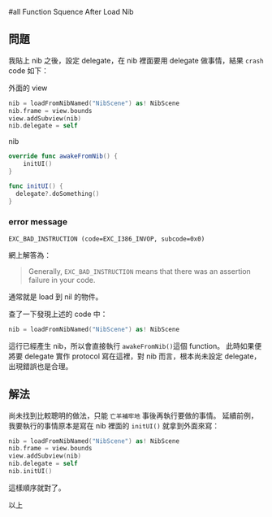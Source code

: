 #all Function Squence After Load Nib

## 問題
我貼上 nib 之後，設定 delegate，在 nib 裡面要用 delegate 做事情，結果 `crash`
code 如下：

外面的 view
```swift
nib = loadFromNibNamed("NibScene") as! NibScene
nib.frame = view.bounds
view.addSubview(nib)
nib.delegate = self

```
nib
```swift
override func awakeFromNib() {
    initUI()
}

func initUI() {
  delegate?.doSomething()
}
```

### error message
```
EXC_BAD_INSTRUCTION (code=EXC_I386_INVOP, subcode=0x0)
```
網上解答為：
>Generally, `EXC_BAD_INSTRUCTION` means that there was an assertion failure in your code.

通常就是 load 到 nil 的物件。

查了一下發現上述的 code 中：
```swift
nib = loadFromNibNamed("NibScene") as! NibScene
```
這行已經產生 nib，所以會直接執行 `awakeFromNib()`這個 function。
此時如果便將要 delegate 實作 protocol 寫在這裡，對 nib 而言，根本尚未設定 delegate，出現錯誤也是合理。

## 解法

尚未找到比較聰明的做法，只能 `亡羊補牢地` 事後再執行要做的事情。
延續前例，我要執行的事情原本是寫在 nib 裡面的 `initUI()`
就拿到外面來寫：

```swift
nib = loadFromNibNamed("NibScene") as! NibScene
nib.frame = view.bounds
view.addSubview(nib)
nib.delegate = self
nib.initUI()
```

這樣順序就對了。

以上

